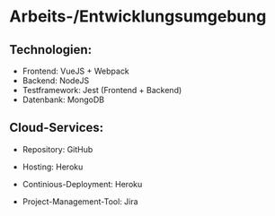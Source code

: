 # Arbeits-/Entwicklungsumgebung

## Technologien:
* Frontend: VueJS + Webpack
* Backend: NodeJS
* Testframework: Jest (Frontend + Backend)
* Datenbank: MongoDB

## Cloud-Services:
* Repository: GitHub
* Hosting: Heroku
* Continious-Deployment: Heroku


* Project-Management-Tool: Jira